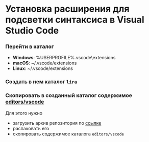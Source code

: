 # Установка расширения для подсветки синтаксиса в Visual Studio Code

### Перейти в каталог

- **Windows**: %USERPROFILE%\.vscode\extensions
- **macOS**: ~/.vscode/extensions
- **Linux**: ~/.vscode/extensions

### Создать в нем каталог `lira`

### Скопировать в созданный каталог содержимое [editors/vscode](editors/vscode)

Для этого нужно
- загрузить архив репозитория по [ссылке](https://github.com/mnkvsoft/lira/archive/refs/heads/main.zip)
- распаковать его
- скопировать содержимое каталога `editors/vscode`